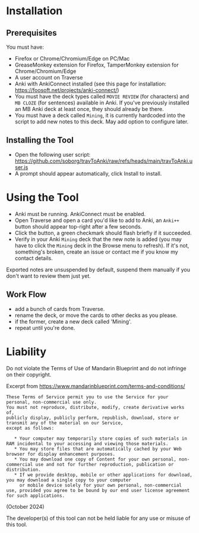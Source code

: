 # Installation

## Prerequisites

You must have:

* Firefox or Chrome/Chromium/Edge on PC/Mac
* GreaseMonkey extension for Firefox, TamperMonkey extension for Chrome/Chromium/Edge
* A user account on Traverse
* Anki with AnkiConnect installed (see this page for installation: https://foosoft.net/projects/anki-connect/)
* You must have the deck types called `MOVIE REVIEW` (for characters) and `MB CLOZE` (for sentences) available in Anki. If you've previously installed an MB Anki deck at least once, they should already be there.
* You must have a deck called `Mining`, it is currently hardcoded into the script to add new notes to this deck. May add option to configure later.


## Installing the Tool

* Open the following user script: https://github.com/soborg/travToAnki/raw/refs/heads/main/travToAnki.user.js
* A prompt should appear automatically, click Install to install.


# Using the Tool

* Anki must be running. AnkiConnect must be enabled.
* Open Traverse and open a card you'd like to add to Anki, an `Anki++` button should appear top-right after a few seconds.
* Click the button, a green checkmark should flash briefly if it succeeded.
* Verify in your Anki `Mining` deck that the new note is added (you may have to click the `Mining` deck in the Browse menu to refresh). If it's not, something's broken, create an issue or contact me if you know my contact details.

Exported notes are unsuspended by default, suspend them manually if you don't want to review them just yet.


## Work Flow

* add a bunch of cards from Traverse.
* rename the deck, or move the cards to other decks as you please.
* if the former, create a new deck called 'Mining'.
* repeat until you're done.


# Liability

Do not violate the Terms of Use of Mandarin Blueprint and do not infringe on their copyright.

Excerpt from https://www.mandarinblueprint.com/terms-and-conditions/

```
These Terms of Service permit you to use the Service for your personal, non-commercial use only.
You must not reproduce, distribute, modify, create derivative works of,
publicly display, publicly perform, republish, download, store or transmit any of the material on our Service,
except as follows:

   * Your computer may temporarily store copies of such materials in RAM incidental to your accessing and viewing those materials.
   * You may store files that are automatically cached by your Web browser for display enhancement purposes.
   * You may download one copy of Content for your own personal, non-commercial use and not for further reproduction, publication or distribution.
   * If we provide desktop, mobile or other applications for download, you may download a single copy to your computer
     or mobile device solely for your own personal, non-commercial use, provided you agree to be bound by our end user license agreement for such applications.
```
(October 2024)


The developer(s) of this tool can not be held liable for any use or misuse of this tool.
